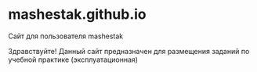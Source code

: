 # mashestak.github.io
Сайт для пользователя mashestak

Здравствуйте! Данный сайт предназначен для размещения заданий по учебной практике (эксплуатационная)
